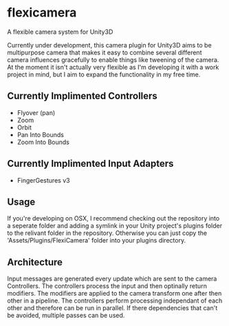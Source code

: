 flexicamera
===========

A flexible camera system for Unity3D

Currently under development, this camera plugin for Unity3D aims to be multipurpose camera that makes it easy to combine several different camera influences gracefully to enable things like tweening of the camera. At the moment it isn't actually very flexible as I'm developing it with a work project in mind, but I aim to expand the functionality in my free time.

Currently Implimented Controllers
---------------------------------
- Flyover (pan)
- Zoom
- Orbit
- Pan Into Bounds
- Zoom Into Bounds

Currently Implimented Input Adapters
------------------------------------
- FingerGestures v3

Usage
-----
If you're developing on OSX, I recommend checking out the repository into a seperate folder and adding a symlink in your Unity project's plugins folder to the relivant folder in the repository. Otherwise you can just copy the 'Assets/Plugins/FlexiCamera' folder into your plugins directory.

Architecture
------------
Input messages are generated every update which are sent to the camera Controllers. The controllers process the input and then optinally return modifiers. The modifiers are applied to the camera transform one after then other in a pipeline. The controllers perform processing independant of each other and therefore can be run in parallel. If there dependencies that can't be avoided, multiple passes can be used. 



